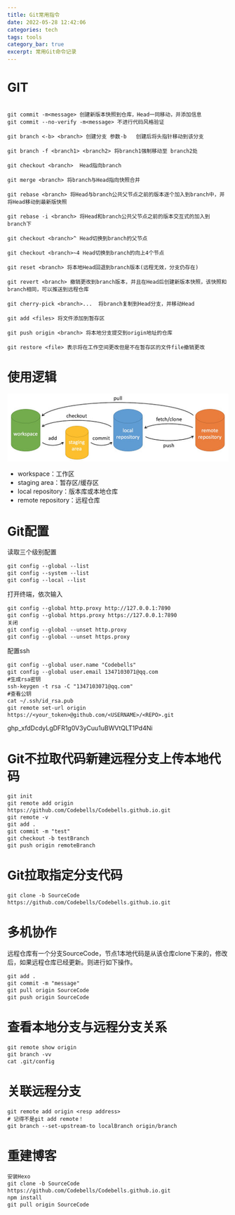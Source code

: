 ```yaml
---
title: Git常用指令
date: 2022-05-28 12:42:06
categories: tech
tags: tools
category_bar: true
excerpt: 常用Git命令记录
---
```


# GIT 

```

git commit -m<message> 创建新版本快照到仓库，Head一同移动，并添加信息
git commit --no-verify -m<message> 不进行代码风格验证

git branch <-b> <branch> 创建分支 参数-b   创建后将头指针移动到该分支

git branch -f <branch1> <branch2> 将branch1强制移动至 branch2处

git checkout <branch>  Head指向branch 

git merge <branch> 将branch与Head指向快照合并

git rebase <branch> 将Head与branch公共父节点之前的版本逐个加入到branch中，并将Head移动到最新版快照

git rebase -i <branch> 将Head和branch公共父节点之前的版本交互式的加入到branch下

git checkout <branch>^ Head切换到branch的父节点

git checkout <branch>~4 Head切换到branch的向上4个节点

git reset <branch> 将本地Head回退到branch版本(远程无效，分支仍存在)

git revert <branch> 撤销更改到branch版本，并且在Head后创建新版本快照，该快照和branch相同，可以推送到远程仓库

git cherry-pick <branch>...  将branch复制到Head分支，并移动Head

git add <files> 将文件添加到暂存区

git push origin <branch> 将本地分支提交到origin地址的仓库

git restore <file> 表示将在工作空间更改但是不在暂存区的文件file撤销更改
```

# 使用逻辑

![Git大致图](./git/git-command.jpg)



- workspace：工作区
- staging area：暂存区/缓存区
- local repository：版本库或本地仓库
- remote repository：远程仓库

# Git配置

读取三个级别配置

```shell
git config --global --list
git config --system --list
git config --local --list
```

打开终端，依次输入

```shell
git config --global http.proxy http://127.0.0.1:7890
git config --global https.proxy https://127.0.0.1:7890
关闭
git config --global --unset http.proxy
git config --global --unset https.proxy
```
配置ssh
```shell
git config --global user.name "Codebells"
git config --global user.email 1347103071@qq.com
#生成rsa密钥
ssh-keygen -t rsa -C "1347103071@qq.com"
#查看公钥
cat ~/.ssh/id_rsa.pub
git remote set-url origin https://<your_token>@github.com/<USERNAME>/<REPO>.git
```

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

# Git不拉取代码新建远程分支上传本地代码

```shell
git init
git remote add origin https://github.com/Codebells/Codebells.github.io.git
git remote -v
git add .
git commit -m "test"
git checkout -b testBranch
git push origin remoteBranch
```

# Git拉取指定分支代码

```
git clone -b SourceCode https://github.com/Codebells/Codebells.github.io.git
```

# 多机协作

远程仓库有一个分支SourceCode，节点1本地代码是从该仓库clone下来的，修改后，如果远程仓库已经更新。则进行如下操作。

```
git add .
git commit -m "message"
git pull origin SourceCode
git push origin SourceCode
```

# 查看本地分支与远程分支关系

```
git remote show origin
git branch -vv
cat .git/config
```

# 关联远程分支

```shell
git remote add origin <resp address>
# 记得不是git add remote！
git branch --set-upstream-to localBranch origin/branch
```

# 重建博客

```
安装Hexo
git clone -b SourceCode https://github.com/Codebells/Codebells.github.io.git
npm install
git pull origin SourceCode
```

